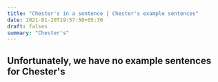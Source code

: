 ```yaml
---
title: "Chester's in a sentence | Chester's example sentences"
date: 2021-01-20T19:57:50+05:30
draft: falses
summary: "Chester's"
---
```

## Unfortunately, we have no example sentences for Chester's                 
